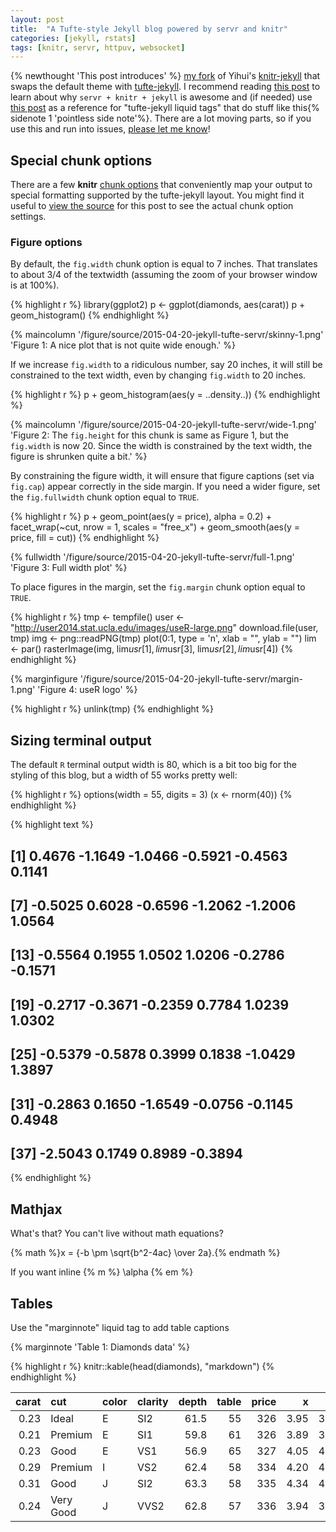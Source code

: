 ```yaml
---
layout: post
title:  "A Tufte-style Jekyll blog powered by servr and knitr"
categories: [jekyll, rstats]
tags: [knitr, servr, httpuv, websocket]
---
```


{% newthought 'This post introduces' %} [my fork](http://github.com/cpsievert/knitr-jekyll) of Yihui's [knitr-jekyll](https://github.com/yihui/knitr-jekyll) that swaps the default theme with [tufte-jekyll](https://github.com/clayh53/tufte-jekyll). I recommend reading [this post](http://yihui.name/knitr-jekyll/2014/09/jekyll-with-knitr.html) to learn about why `servr + knitr + jekyll` is awesome and (if needed) use [this post](http://clayh53.github.io/tufte-jekyll/articles/15/tufte-style-jekyll-blog/) as a reference for "tufte-jekyll liquid tags" that do stuff like this{% sidenote 1 'pointless side note'%}. There are a lot moving parts, so if you use this and run into issues, [please let me know](https://github.com/cpsievert/knitr-jekyll)!



## Special chunk options

There are a few **knitr** [chunk options](http://yihui.name/knitr/options/) that conveniently map your output to special formatting supported by the tufte-jekyll layout. You might find it useful to [view the source]() for this post to see the actual chunk option settings.

### Figure options

By default, the `fig.width` chunk option is equal to 7 inches. That translates to about 3/4 of the textwidth (assuming the zoom of your browser window is at 100%). 


{% highlight r %}
library(ggplot2)
p <- ggplot(diamonds, aes(carat)) 
p + geom_histogram()
{% endhighlight %}

{% maincolumn '/figure/source/2015-04-20-jekyll-tufte-servr/skinny-1.png' 'Figure 1: A nice plot that is not quite wide enough.' %}

If we increase `fig.width` to a ridiculous number, say 20 inches, it will still be constrained to the text width, even by changing `fig.width` to 20 inches. 


{% highlight r %}
p + geom_histogram(aes(y = ..density..))
{% endhighlight %}

{% maincolumn '/figure/source/2015-04-20-jekyll-tufte-servr/wide-1.png' 'Figure 2: The `fig.height` for this chunk is same as Figure 1, but the `fig.width` is now 20. Since the width is constrained by the text width, the figure is shrunken quite a bit.' %}

By constraining the figure width, it will ensure that figure captions (set via `fig.cap`) appear correctly in the side margin. If you need a wider figure, set the `fig.fullwidth` chunk option equal to `TRUE`.


{% highlight r %}
p + geom_point(aes(y = price), alpha = 0.2) + 
  facet_wrap(~cut, nrow = 1, scales = "free_x") +
  geom_smooth(aes(y = price, fill = cut))
{% endhighlight %}

{% fullwidth '/figure/source/2015-04-20-jekyll-tufte-servr/full-1.png' 'Figure 3: Full width plot' %}

To place figures in the margin, set the `fig.margin` chunk option equal to `TRUE`.


{% highlight r %}
tmp <- tempfile()
user <- "http://user2014.stat.ucla.edu/images/useR-large.png"
download.file(user, tmp)
img <- png::readPNG(tmp)
plot(0:1, type = 'n', xlab = "", ylab = "")
lim <- par()
rasterImage(img, lim$usr[1], lim$usr[3], lim$usr[2], lim$usr[4])
{% endhighlight %}

{% marginfigure '/figure/source/2015-04-20-jekyll-tufte-servr/margin-1.png' 'Figure 4: useR logo' %}

{% highlight r %}
unlink(tmp)
{% endhighlight %}


## Sizing terminal output
 
The default `R` terminal output width is 80, which is a bit too big for the styling of this blog, but a width of 55 works pretty well:


{% highlight r %}
options(width = 55, digits = 3)
(x <- rnorm(40))
{% endhighlight %}



{% highlight text %}
##  [1]  0.4676 -1.1649 -1.0466 -0.5921 -0.4563  0.1141
##  [7] -0.5025  0.6028 -0.6596 -1.2062 -1.2006  1.0564
## [13] -0.5564  0.1955  1.0502  1.0206 -0.2786 -0.1571
## [19] -0.2717 -0.3671 -0.2359  0.7784  1.0239  1.0302
## [25] -0.5379 -0.5878  0.3999  0.1838 -1.0429  1.3897
## [31] -0.2863  0.1650 -1.6549 -0.0756 -0.1145  0.4948
## [37] -2.5043  0.1749  0.8989 -0.3894
{% endhighlight %}

## Mathjax

What's that? You can't live without math equations?

{% math %}x = {-b \pm \sqrt{b^2-4ac} \over 2a}.{% endmath %}

If you want inline {% m %} \alpha {% em %}

## Tables

Use the "marginnote" liquid tag to add table captions

{% marginnote 'Table 1: Diamonds data' %}


{% highlight r %}
knitr::kable(head(diamonds), "markdown")
{% endhighlight %}



| carat|cut       |color |clarity | depth| table| price|    x|    y|    z|
|-----:|:---------|:-----|:-------|-----:|-----:|-----:|----:|----:|----:|
|  0.23|Ideal     |E     |SI2     |  61.5|    55|   326| 3.95| 3.98| 2.43|
|  0.21|Premium   |E     |SI1     |  59.8|    61|   326| 3.89| 3.84| 2.31|
|  0.23|Good      |E     |VS1     |  56.9|    65|   327| 4.05| 4.07| 2.31|
|  0.29|Premium   |I     |VS2     |  62.4|    58|   334| 4.20| 4.23| 2.63|
|  0.31|Good      |J     |SI2     |  63.3|    58|   335| 4.34| 4.35| 2.75|
|  0.24|Very Good |J     |VVS2    |  62.8|    57|   336| 3.94| 3.96| 2.48|
